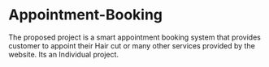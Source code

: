 # Appointment-Booking
The proposed project is a smart appointment booking system that provides customer to appoint their Hair cut or many other services provided by the website. Its an Individual project.
